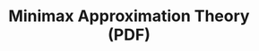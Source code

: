 ---
tags: math
title: Minimax Approximation Theory (PDF)
datePublished: 2016-11-27
url: /notes/minimax-approx_nov16.pdf
summary:  "First formalized by Weierstrass in 1885, approximation theory concerns the best approximation of
arbitrary functions by some class of simpler functions. The structure of an approximation problem involves three central components: a function class containing the function to be approximated, a form of approximating function, and a norm for measuring approximation error.  These notes introduce <b>minimax polynomial approximation</b>, whereby continuous functions on a closed interval are
approximated by polynomials using the infinity norm to measure fit."
---